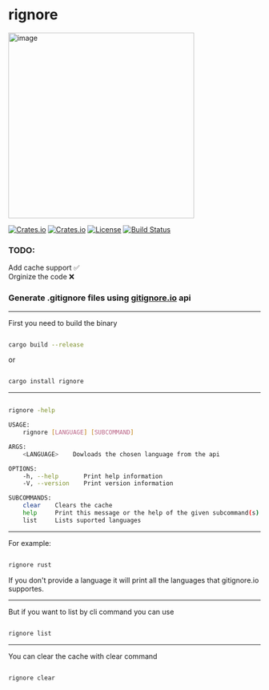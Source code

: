 # rignore

<img width="371" alt="image" src="https://user-images.githubusercontent.com/112097111/189715281-6287eecc-b939-4f5c-9e59-b1ce54af14fa.png">

[![Crates.io](https://img.shields.io/crates/v/rignore?style=flat-square)](https://crates.io/crates/rignore)
[![Crates.io](https://img.shields.io/crates/d/rignore?style=flat-square)](https://crates.io/crates/rignore)
[![License](https://img.shields.io/badge/license-MIT-blue?style=flat-square)](LICENSE-MIT)
[![Build Status](https://app.travis-ci.com/HakanVardarr/rignore.svg?branch=master)](https://app.travis-ci.com/HakanVardarr/rignore)

### TODO:

Add cache support ✅\
Orginize the code ❌



### Generate .gitignore files using [gitignore.io](https://gitignore.io) api

-----
First you need to build the binary


```bash

cargo build --release

```

or

```bash

cargo install rignore

```

-----

```bash

rignore -help

USAGE:
    rignore [LANGUAGE] [SUBCOMMAND]

ARGS:
    <LANGUAGE>    Dowloads the chosen language from the api

OPTIONS:
    -h, --help       Print help information
    -V, --version    Print version information

SUBCOMMANDS:
    clear    Clears the cache
    help     Print this message or the help of the given subcommand(s)
    list     Lists suported languages

```

-----

For example:
```bash

rignore rust

```

If you don't provide a language it will print all the languages 
that gitignore.io supportes.

-----

But if you want to list by cli command you can use
```bash

rignore list

```
-----

You can clear the cache with clear command

```bash

rignore clear

```

